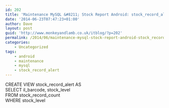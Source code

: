 ```yaml
---
id: 202
title: 'Maintenance MySQL &#8211; Stock Report Android: stock_record_alert'
date: '2014-06-23T07:47:23+01:00'
author: Dave
layout: post
guid: 'http://www.monkeyandlamb.co.uk/itblog/?p=202'
permalink: /2014/06/maintenance-mysql-stock-report-android-stock_record_alert/
categories:
    - Uncategorized
tags:
    - android
    - maintenance
    - mysql
    - stock_record_alert
---
```


CREATE VIEW stock\_record\_alert AS  
SELECT il\_barcode, stock\_level  
FROM stock\_record\_count  
WHERE stock\_level